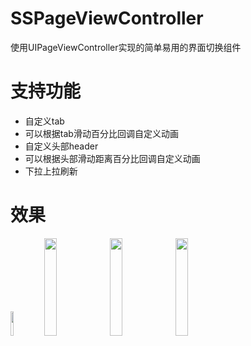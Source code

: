 # SSPageViewController
使用UIPageViewController实现的简单易用的界面切换组件
# 支持功能
- 自定义tab
- 可以根据tab滑动百分比回调自定义动画
- 自定义头部header
- 可以根据头部滑动距离百分比回调自定义动画
- 下拉上拉刷新
# 效果
<img src="https://github.com/namesubai/SSPageViewController/blob/main/默认tab.gif" width = 10% height = 10% />
<img src="https://github.com/namesubai/SSPageViewController/blob/main/自定义tab.gif" width = 20% height = 20% />
<img src="https://github.com/namesubai/SSPageViewController/blob/main/上下拉刷新.gif" width = 20% height = 20% />
<img src="https://github.com/namesubai/SSPageViewController/blob/main/头部图片放大.gif" width = 20% height = 20% />

